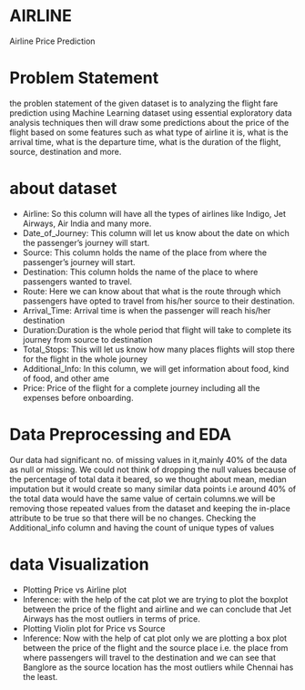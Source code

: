 # AIRLINE
Airline Price Prediction

# Problem Statement
 the problen statement of the given dataset is to  analyzing the flight fare prediction using Machine Learning dataset using essential exploratory data analysis techniques then will draw some predictions about the price of the flight based on some features such as what type of airline it is, what is the arrival time, what is the departure time, what is the duration of the flight, source, destination and more.
 
 # about dataset
 
* Airline: So this column will have all the types of airlines like Indigo, Jet Airways, Air India and many more.
* Date_of_Journey: This column will let us know about the date on which the passenger’s journey will start.
* Source: This column holds the name of the place from where the passenger’s journey will start.
* Destination: This column holds the name of the place to where passengers wanted to travel.
 * Route: Here we can know about that what is the route through which passengers have opted to travel from his/her source to their destination.
 * Arrival_Time: Arrival time is when the passenger will reach his/her destination
 * Duration:Duration is the whole period that flight will take to complete its journey from source to destination 
 * Total_Stops: This will let us know  how many places flights will stop there for the flight in the whole journey
 * Additional_Info: In this column, we will get information about food, kind of food, and other ame
* Price: Price of the flight for a complete journey including all the expenses before onboarding.

# Data Preprocessing and EDA

Our data had significant no. of missing values in it,mainly 
40% of the data as null or missing.
We could not think of dropping the null values because of the percentage of total data it
beared, so we thought about mean, median imputation but it would create so many
similar data points i.e around 40% of the total data would have the same value of
certain columns.we will be removing those repeated values from the dataset and keeping the in-place attribute to be true so that there will be no changes.
Checking the Additional_info column and having the count of unique types of values

# data Visualization 
* Plotting Price vs Airline plot
* Inference: with the help of the cat plot we are trying to plot the boxplot between the price of the flight and airline and we can conclude that Jet Airways has the most outliers in terms of price.
* Plotting Violin plot for Price vs Source
* Inference: Now with the help of cat plot only we are plotting a box plot between the price of the flight and
the source place i.e. the place from where passengers will travel to the destination and we can see that Banglore as the source location has the most outliers while Chennai has the least.



